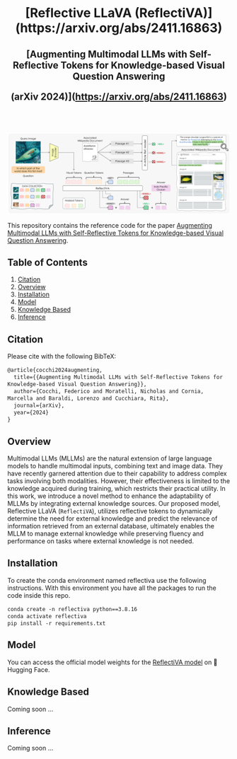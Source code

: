 
<div align="center">
  <h1>[Reflective LLaVA (ReflectiVA)](https://arxiv.org/abs/2411.16863)</h1>
  <h2>[Augmenting Multimodal LLMs with Self-Reflective Tokens for Knowledge-based Visual Question Answering

  (arXiv 2024)](https://arxiv.org/abs/2411.16863)
  </h2>
   
</div>

<br></br>
<p align="center">
  <img src="images/model.png" alt="reflectiva" width="820" />

</p> 

This repository contains the reference code for the paper [Augmenting Multimodal LLMs with Self-Reflective Tokens for Knowledge-based Visual Question Answering](https://arxiv.org/abs/2411.16863).

## Table of Contents

1. [Citation](#citation)
2. [Overview](#overview)
3. [Installation](#installation)
4. [Model](#model)
5. [Knowledge Based](#knowledge-based)
6. [Inference](#inference)

## Citation

Please cite with the following BibTeX:
```
@article{cocchi2024augmenting,
  title={{Augmenting Multimodal LLMs with Self-Reflective Tokens for Knowledge-based Visual Question Answering}},
  author={Cocchi, Federico and Moratelli, Nicholas and Cornia, Marcella and Baraldi, Lorenzo and Cucchiara, Rita},
  journal={arXiv},
  year={2024}
}
```

## Overview
Multimodal LLMs (MLLMs) are the natural extension of
large language models to handle multimodal inputs, combining text and image data. 
They have recently garnered attention due to their capability to address complex tasks involving both modalities. 
However, their effectiveness is limited to the knowledge acquired during training, which restricts their practical utility. 
In this work, we introduce a novel method to enhance the adaptability of MLLMs by integrating external knowledge sources. 
Our proposed model, Reflective LLaVA (```ReflectiVA```), utilizes reflective tokens to dynamically determine the need for external knowledge 
and predict the relevance of information retrieved from an external database, ultimately enables the MLLM to manage external knowledge 
while preserving fluency and performance on tasks where external knowledge is not needed.

## Installation
To create the conda environment named reflectiva use the following instructions.
With this environment you have all the packages to run the code inside this repo. 
```
conda create -n reflectiva python==3.8.16
conda activate reflectiva
pip install -r requirements.txt
```

## Model

You can access the official model weights for the [ReflectiVA model](https://huggingface.co/aimagelab/ReflectiVA) on 🤗 Hugging Face.

## Knowledge Based
Coming soon ...

## Inference
Coming soon ...
